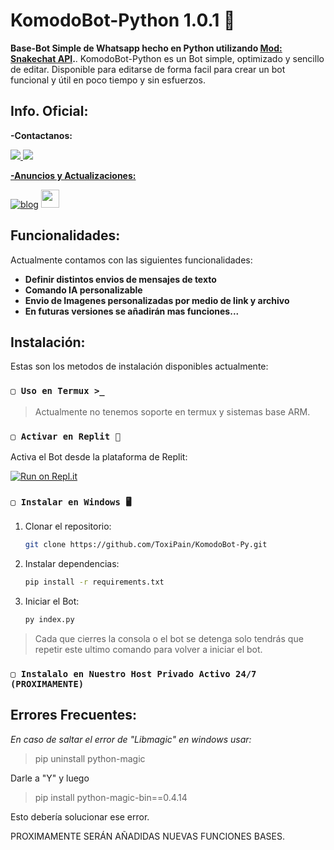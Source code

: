 # KomodoBot-Python 1.0.1 🌅
**Base-Bot Simple de Whatsapp hecho en Python utilizando <a href="https://github.com/ToxiPain/snakechat">Mod: Snakechat API</a>.**. 
KomodoBot-Python es un Bot simple, optimizado y sencillo de editar. Disponible para editarse de forma facil para crear un bot funcional y útil en poco tiempo y sin esfuerzos.

## Info. Oficial:
**-Contactanos:**

<a href="http://wa.me/50557418454" target="blank"><img src="https://img.shields.io/badge/ToxiPain-25D366?style=for-the-badge&logo=whatsapp&logoColor=white" />
<a href="http://wa.me/50585424403" target="blank"><img src="https://img.shields.io/badge/Démogo-25D366?style=for-the-badge&logo=whatsapp&logoColor=white" />

**-Anuncios y Actualizaciones:**

[![blog](https://img.shields.io/badge/Canal-actulizaciones-25D366?style=for-the-badge&logo=whatsapp&logoColor=white 
)](https://whatsapp.com/channel/0029VaeaBGb2UPB80GbJ420a)  <a href="https://whatsapp.com/channel/0029VaeaBGb2UPB80GbJ420a"> <img src="https://upload.wikimedia.org/wikipedia/commons/thumb/1/19/WhatsApp_logo-color-vertical.svg/1200px-WhatsApp_logo-color-vertical.svg.png" height="29px">
</a>

## Funcionalidades:
Actualmente contamos con las siguientes funcionalidades:

* **Definir distintos envios de mensajes de texto**
* **Comando IA personalizable**
* **Envio de Imagenes personalizadas por medio de link y archivo**
* **En futuras versiones se añadirán mas funciones...**

## Instalación:
Estas son los metodos de instalación disponibles actualmente:

### `▢ Uso en Termux >_`
> Actualmente no tenemos soporte en termux y sistemas base ARM.

### `▢ Activar en Replit 🔶`
Activa el Bot desde la plataforma de Replit: 

[![Run on Repl.it](https://repl.it/badge/github/ToxiPain/KomodoBot-Py)](https://repl.it/github/ToxiPain/KomodoBot-Py)

### `▢ Instalar en Windows 🖥️`
1. Clonar el repositorio:
   ```bash
   git clone https://github.com/ToxiPain/KomodoBot-Py.git
   ```
2. Instalar dependencias:
   ```bash
   pip install -r requirements.txt
   ```
3. Iniciar el Bot:
   ```bash
   py index.py
   ```
> Cada que cierres la consola o el bot se detenga solo tendrás que repetir este ultimo comando para volver a iniciar el bot.

### `▢ Instalalo en Nuestro Host Privado Activo 24/7 (PROXIMAMENTE)`

## Errores Frecuentes:
*En caso de saltar el error de "Libmagic" en windows usar:*
> pip uninstall python-magic

Darle a "Y" y luego

> pip install python-magic-bin==0.4.14

Esto debería solucionar ese error.

PROXIMAMENTE SERÁN AÑADIDAS NUEVAS FUNCIONES BASES.
